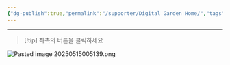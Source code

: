 ```yaml
---
{"dg-publish":true,"permalink":"/supporter/Digital Garden Home/","tags":["gardenEntry"],"noteIcon":"","created":"2025-05-06T12:46:34.813+09:00","updated":"2025-10-15T17:16:56.190+09:00"}
---
```



---
>[!tip] 좌측의 버튼을 클릭하세요

![Pasted image 20250515005139.png](/img/user/supporter/image/Pasted%20image%2020250515005139.png)


